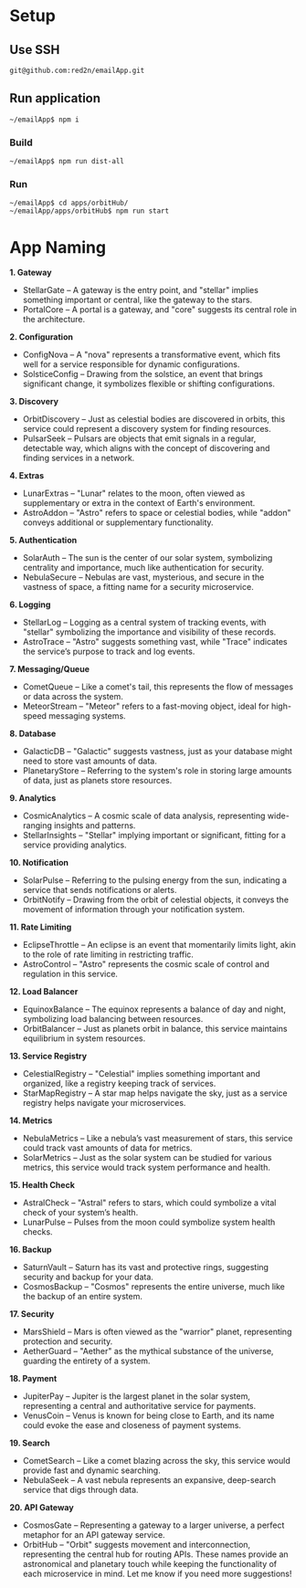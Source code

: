 # Setup
## Use SSH
```
git@github.com:red2n/emailApp.git
```

## Run application

```
~/emailApp$ npm i
```
### Build
```
~/emailApp$ npm run dist-all
```
### Run
```
~/emailApp$ cd apps/orbitHub/
~/emailApp/apps/orbitHub$ npm run start
```

# App Naming
**1. Gateway**

- StellarGate – A gateway is the entry point, and "stellar" implies something important or central, like the gateway to the stars.
- PortalCore – A portal is a gateway, and "core" suggests its central role in the architecture.

**2. Configuration**

- ConfigNova – A "nova" represents a transformative event, which fits well for a service responsible for dynamic configurations.
- SolsticeConfig – Drawing from the solstice, an event that brings significant change, it symbolizes flexible or shifting configurations.

**3. Discovery**

- OrbitDiscovery – Just as celestial bodies are discovered in orbits, this service could represent a discovery system for finding resources.
- PulsarSeek – Pulsars are objects that emit signals in a regular, detectable way, which aligns with the concept of discovering and finding services in a network.

**4. Extras**

- LunarExtras – "Lunar" relates to the moon, often viewed as supplementary or extra in the context of Earth's environment.
- AstroAddon – "Astro" refers to space or celestial bodies, while "addon" conveys additional or supplementary functionality.

**5. Authentication**

- SolarAuth – The sun is the center of our solar system, symbolizing centrality and importance, much like authentication for security.
- NebulaSecure – Nebulas are vast, mysterious, and secure in the vastness of space, a fitting name for a security microservice.

**6. Logging**

- StellarLog – Logging as a central system of tracking events, with "stellar" symbolizing the importance and visibility of these records.
- AstroTrace – "Astro" suggests something vast, while "Trace" indicates the service’s purpose to track and log events.

**7. Messaging/Queue**

- CometQueue – Like a comet's tail, this represents the flow of messages or data across the system.
- MeteorStream – "Meteor" refers to a fast-moving object, ideal for high-speed messaging systems.

**8. Database**
- GalacticDB – "Galactic" suggests vastness, just as your database might need to store vast amounts of data.
- PlanetaryStore – Referring to the system's role in storing large amounts of data, just as planets store resources.

**9. Analytics**

- CosmicAnalytics – A cosmic scale of data analysis, representing wide-ranging insights and patterns.
- StellarInsights – "Stellar" implying important or significant, fitting for a service providing analytics.

**10. Notification**

- SolarPulse – Referring to the pulsing energy from the sun, indicating a service that sends notifications or alerts.
- OrbitNotify – Drawing from the orbit of celestial objects, it conveys the movement of information through your notification system.

**11. Rate Limiting**

- EclipseThrottle – An eclipse is an event that momentarily limits light, akin to the role of rate limiting in restricting traffic.
- AstroControl – "Astro" represents the cosmic scale of control and regulation in this service.

**12. Load Balancer**

- EquinoxBalance – The equinox represents a balance of day and night, symbolizing load balancing between resources.
- OrbitBalancer – Just as planets orbit in balance, this service maintains equilibrium in system resources.

**13. Service Registry**

- CelestialRegistry – "Celestial" implies something important and organized, like a registry keeping track of services.
- StarMapRegistry – A star map helps navigate the sky, just as a service registry helps navigate your microservices.

**14. Metrics**

- NebulaMetrics – Like a nebula’s vast measurement of stars, this service could track vast amounts of data for metrics.
- SolarMetrics – Just as the solar system can be studied for various metrics, this service would track system performance and health.

**15. Health Check**

- AstralCheck – "Astral" refers to stars, which could symbolize a vital check of your system’s health.
- LunarPulse – Pulses from the moon could symbolize system health checks.

**16. Backup**

- SaturnVault – Saturn has its vast and protective rings, suggesting security and backup for your data.
- CosmosBackup – "Cosmos" represents the entire universe, much like the backup of an entire system.

**17. Security**

- MarsShield – Mars is often viewed as the "warrior" planet, representing protection and security.
- AetherGuard – "Aether" as the mythical substance of the universe, guarding the entirety of a system.

**18. Payment**
- JupiterPay – Jupiter is the largest planet in the solar system, representing a central and authoritative service for payments.
- VenusCoin – Venus is known for being close to Earth, and its name could evoke the ease and closeness of payment systems.

**19. Search**

- CometSearch – Like a comet blazing across the sky, this service would provide fast and dynamic searching.
- NebulaSeek – A vast nebula represents an expansive, deep-search service that digs through data.

**20. API Gateway**

- CosmosGate – Representing a gateway to a larger universe, a perfect metaphor for an API gateway service.
- OrbitHub – "Orbit" suggests movement and interconnection, representing the central hub for routing APIs.
These names provide an astronomical and planetary touch while keeping the functionality of each microservice in mind. Let me know if you need more suggestions!